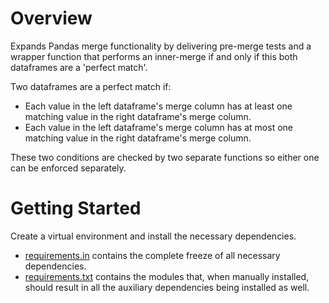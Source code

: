 # Overview
Expands Pandas merge functionality by delivering pre-merge tests and a wrapper function that performs an inner-merge if and only if this both dataframes are a 'perfect match'. 

Two dataframes are a perfect match if:
- Each value in the left dataframe's merge column has at least one matching value in the right dataframe's merge column. 
- Each value in the left dataframe's merge column has at most one matching value in the right dataframe's merge column.

These two conditions are checked by two separate functions so either one can be enforced separately.

# Getting Started
Create a virtual environment and install the necessary dependencies.
- [requirements.in](/requirements.in) contains the complete freeze of all necessary dependencies.
- [requirements.txt](/requirements.txt) contains the modules that, when manually installed, should result in all the auxiliary dependencies being installed as well. 
